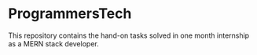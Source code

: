 # ProgrammersTech
This repository contains the hand-on tasks solved in one month internship as a MERN stack developer. 
